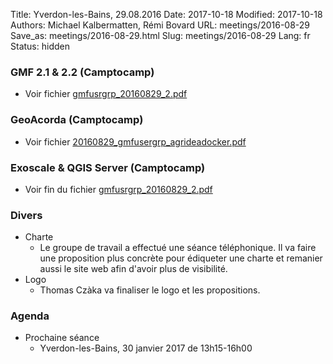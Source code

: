 Title: Yverdon-les-Bains, 29.08.2016
Date: 2017-10-18
Modified: 2017-10-18
Authors: Michael Kalbermatten, Rémi Bovard
URL: meetings/2016-08-29
Save_as: meetings/2016-08-29.html
Slug: meetings/2016-08-29
Lang: fr
Status: hidden

### GMF 2.1 & 2.2 (Camptocamp)

* Voir fichier [gmfusrgrp_20160829_2.pdf]({filename}/documents/meetings/2016-08-29/gmfusrgrp_20160829_2.pdf)

### GeoAcorda (Camptocamp)

* Voir fichier [20160829_gmfusergrp_agrideadocker.pdf]({filename}/documents/meetings/2016-08-29/20160829_gmfusergrp_agrideadocker.pdf)

### Exoscale & QGIS Server (Camptocamp)

* Voir fin du fichier [gmfusrgrp_20160829_2.pdf]({filename}/documents/meetings/2016-08-29/gmfusrgrp_20160829_2.pdf)

### Divers

* Charte
    * Le groupe de travail a effectué une séance téléphonique. Il va faire une proposition plus concrète pour édiqueter une charte et remanier aussi le site web afin d'avoir plus de visibilité.
* Logo
    * Thomas Czàka va finaliser le logo et les propositions.

### Agenda

* Prochaine séance
    * Yverdon-les-Bains, 30 janvier 2017 de 13h15-16h00
